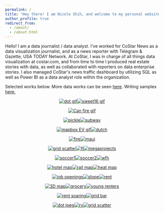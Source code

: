 ```yaml
---
permalink: /
title: "Hey there! I am Nicole Shih, and welcome to my personal website!"
author_profile: true
redirect_from: 
  - /about/
  - /about.html
---
```


<p>Hello! I am a data journalist / data analyst. I've worked for CoStar News as a data visualization journalist, and as a news reporter with Telegram & Gazette, USA TODAY Network. At CoStar, I was in charge of all things data visualization at costar.com, and from time to time I produced real estate stories with data, as well as collaborated with reporters on data enterprise stories. I also managed CoStar's news traffic dashboard by utilizing SQL as well as Power BI as a data analyst role within the organization.   </p>

<p>Selected works below. More data works can be seen <a href="https://www.costar.com/author/a0815d71dd4bd3bd538ba2f4760ec8d5/nicoleshih">here</a>. Writing samples <a href="https://www.telegram.com/staff/4250655001/nicole-shih/">here. </a> </p>

<p style="display: flex; justify-content: center; flex-wrap: wrap;">
  <a href=""><img src="/images/charts/dot.gif" alt="dot gif" style="flex: 1; margin: 0;"/></a>
  <a href=""><img src="/images/charts/sweet16.gif" alt="sweet16 gif" style="flex: 1; margin: 0;"/></a>
</p>

<p style="display: flex; justify-content: center;">
  <a href=""><img src="/images/charts/Can_fire.gif" alt="Can fire gif" style="flex: 1; margin: 0;"/></a>
</p>

<p style="display: flex; justify-content: center; flex-wrap: wrap;">
  <a href=""><img src="/images/charts/pickle.png" alt="pickle" style="flex: 1; margin: 0;"/></a>
  <a href=""><img src="/images/charts/subway.png" alt="subway" style="flex: 1; margin: 0;"/></a>
</p>

<p style="display: flex; justify-content: center; flex-wrap: wrap;">
  <a href=""><img src="/images/charts/mapbox_EV.gif" alt="mapbox EV gif" style="flex: 1; margin: 0;"/></a>
  <a href=""><img src="/images/charts/dutch.png" alt="dutch" style="flex: 1; margin: 0;"/></a>
</p>

<p style="display: flex; justify-content: center; flex-wrap: wrap;">
  <a href="https://www.costar.com/article/1436720963/severe-weather-expected-to-make-commercial-property-insurance-more-costly-harder-to-find">
    <img src="/images/charts/fire.png" alt="fire" style="flex: 1; margin: 0;"/>
  </a>
  <a href="https://www.costar.com/article/1484428056/hawaii-wildfires-rip-through-heart-of-mauis-commercial-district-killing-dozens-destroying-property">
    <img src="/images/charts/maui.png" alt="maui" style="flex: 1; margin: 0;"/>
  </a>
</p>

<p style="display: flex; justify-content: center; flex-wrap: wrap;">
  <a href=""><img src="/images/charts/grid_scatter.png" alt="grid scatter" style="flex: 1; margin: 0;"/></a>
  <a href=""><img src="/images/charts/fl.png" alt="fl" style="flex: 1; margin: 0;"/></a>
  <a href="https://www.costar.com/article/156658731/warehouse-opposition-hardens-in-new-jersey-against-proposed-megaprojects">
    <img src="/images/charts/FukHuaaaAAMoTWl.png" alt="megaprojects" style="flex: 1; margin: 0;"/>
  </a>
</p>

<p style="display: flex; justify-content: center; flex-wrap: wrap;">
  <a href=""><img src="/images/charts/soccer1.png" alt="soccer1" style="flex: 1; margin: 0;"/></a>
  <a href=""><img src="/images/charts/soccer2.png" alt="soccer2" style="flex: 1; margin: 0;"/></a>
  <a href=""><img src="/images/charts/wfh.png" alt="wfh" style="flex: 1; margin: 0;"/></a>
</p>

<p style="display: flex; justify-content: center; flex-wrap: wrap;">
  <a href=""><img src="/images/charts/hotelmap.png" alt="hotel map" style="flex: 1; margin: 0;"/></a>
  <a href=""><img src="/images/charts/railmap.png" alt="rail map" style="flex: 1; margin: 0;"/></a>
  <a href=""><img src="/images/charts/heatmap.png" alt="heat map" style="flex: 1; margin: 0;"/></a>
</p>

<p style="display: flex; justify-content: center; flex-wrap: wrap;">
  <a href=""><img src="/images/charts/job_open.png" alt="job openings" style="flex: 1; margin: 0;"/></a>
  <a href=""><img src="/images/charts/slope.png" alt="slope" style="flex: 1; margin: 0;"/></a>
  <a href=""><img src="/images/charts/rent.png" alt="rent" style="flex: 1; margin: 0;"/></a>
</p>

<p style="display: flex; justify-content: center; flex-wrap: wrap;">
  <a href=""><img src="/images/charts/3dmap.png" alt="3D map" style="flex: 1; margin: 0;"/></a>
  <a href=""><img src="/images/charts/grocery.png" alt="grocery" style="flex: 1; margin: 0;"/></a>
  <a href=""><img src="/images/charts/young_rent.png" alt="young renters" style="flex: 1; margin: 0;"/></a>
</p>

<p style="display: flex; justify-content: center; flex-wrap: wrap;">
  <a href=""><img src="/images/charts/rent_soar.png" alt="rent soaring" style="flex: 1; margin: 0;"/></a>
  <a href=""><img src="/images/charts/grid_bar.png" alt="grid bar" style="flex: 1; margin: 0;"/></a>
</p>

<p style="display: flex; justify-content: center; flex-wrap: wrap;">
  <a href=""><img src="/images/charts/dot.jpeg" alt="dot jpeg" style="flex: 1; margin: 0;"/></a>
  <a href=""><img src="/images/charts/rv.png" alt="rv" style="flex: 1; margin: 0;"/></a>
  <a href=""><img src="/images/charts/grid_scatter.png" alt="grid scatter" style="flex: 1; margin: 0;"/></a>
</p>

